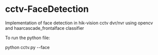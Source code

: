 # cctv-FaceDetection
Implementation of face detection in hik-vision cctv dvr/nvr using opencv and haarcascade_frontalface classifier

To run the python file:

python cctv.py --face <path to cascade classifier>
